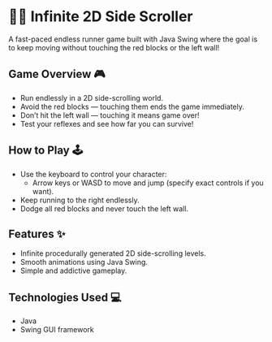 # 🏃‍♂️ Infinite 2D Side Scroller

A fast-paced endless runner game built with Java Swing where the goal is to keep moving without touching the red blocks or the left wall!

## Game Overview 🎮

- Run endlessly in a 2D side-scrolling world.
- Avoid the red blocks — touching them ends the game immediately.
- Don’t hit the left wall — touching it means game over!
- Test your reflexes and see how far you can survive!

## How to Play 🕹️

- Use the keyboard to control your character:
  - Arrow keys or WASD to move and jump (specify exact controls if you want).
- Keep running to the right endlessly.
- Dodge all red blocks and never touch the left wall.

## Features ✨

- Infinite procedurally generated 2D side-scrolling levels.
- Smooth animations using Java Swing.
- Simple and addictive gameplay.

## Technologies Used 💻

- Java
- Swing GUI framework
